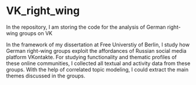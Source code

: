 # VK_right_wing
In the repository, I am storing the code for the analysis of German right-wing groups on VK

In the framework of my dissertation at Free Universtiy of Berlin, I study how German right-wing groups exploit the affordances of Russian social media platform VKontakte. For studying functionality and thematic profiles of these online communities, I collected all textual and activity data from these groups. With the help of correlated topic modeling, I could extract the main themes discussed in the groups.
